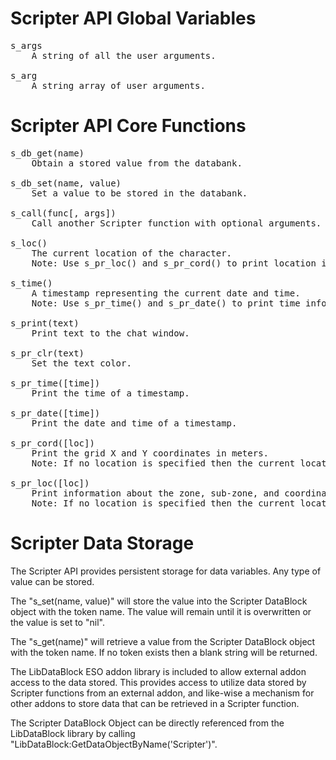 
Scripter API Global Variables
=============================
<pre>
s_args
    A string of all the user arguments.

s_arg
    A string array of user arguments.
</pre>


Scripter API Core Functions
===========================
<pre>
s_db_get(name)
    Obtain a stored value from the databank.

s_db_set(name, value)
    Set a value to be stored in the databank.

s_call(func[, args])
    Call another Scripter function with optional arguments.

s_loc()
    The current location of the character.
    Note: Use s_pr_loc() and s_pr_cord() to print location information.

s_time()
    A timestamp representing the current date and time.
    Note: Use s_pr_time() and s_pr_date() to print time information.

s_print(text)
    Print text to the chat window.

s_pr_clr(text)
    Set the text color.

s_pr_time([time])
    Print the time of a timestamp.

s_pr_date([time])
    Print the date and time of a timestamp.

s_pr_cord([loc])
    Print the grid X and Y coordinates in meters.
    Note: If no location is specified then the current location is used.

s_pr_loc([loc])
    Print information about the zone, sub-zone, and coordinates.
    Note: If no location is specified then the current location is used.
</pre>

Scripter Data Storage
=====================

The Scripter API provides persistent storage for data variables. Any type of value can be stored. 

The "s_set(name, value)" will store the value into the Scripter DataBlock object with the token name. The value will remain until it is overwritten or the value is set to "nil". 

The "s_get(name)" will retrieve a value from the Scripter DataBlock object with the token name. If no token exists then a blank string will be returned.

The LibDataBlock ESO addon library is included to allow external addon access to the data stored. This provides access to utilize data stored by Scripter functions from an external addon, and like-wise a mechanism for other addons to store data that can be retrieved in a Scripter function.

The Scripter DataBlock Object can be directly referenced from the LibDataBlock library by calling "LibDataBlock:GetDataObjectByName('Scripter')".



